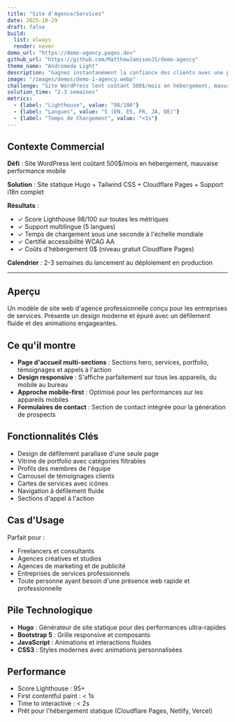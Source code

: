 ```yaml
---
title: "Site d'Agence/Services"
date: 2025-10-29
draft: false
build:
  list: always
  render: never
demo_url: "https://demo-agency.pages.dev"
github_url: "https://github.com/MatthewJamisonJS/demo-agency"
theme_name: "Andromeda Light"
description: "Gagnez instantanément la confiance des clients avec une présence d'agence soignée. Présentez votre portfolio, convertissez les visiteurs en prospects et établissez votre crédibilité—prêt à lancer en quelques semaines avec zéro coût d'hébergement et une performance de 98/100."
image: "/images/demos/demo-1-agency.webp"
challenge: "Site WordPress lent coûtant 500$/mois en hébergement, mauvaise performance mobile"
solution_time: "2-3 semaines"
metrics:
  - {label: "Lighthouse", value: "98/100"}
  - {label: "Langues", value: "5 (EN, ES, FR, JA, DE)"}
  - {label: "Temps de Chargement", value: "<1s"}
---
```


## Contexte Commercial

**Défi** : Site WordPress lent coûtant 500$/mois en hébergement, mauvaise performance mobile

**Solution** : Site statique Hugo + Tailwind CSS + Cloudflare Pages + Support i18n complet

**Résultats** :
- ✓ Score Lighthouse 98/100 sur toutes les métriques
- ✓ Support multilingue (5 langues)
- ✓ Temps de chargement sous une seconde à l'échelle mondiale
- ✓ Certifié accessibilité WCAG AA
- ✓ Coûts d'hébergement 0$ (niveau gratuit Cloudflare Pages)

**Calendrier** : 2-3 semaines du lancement au déploiement en production

---

## Aperçu

Un modèle de site web d'agence professionnelle conçu pour les entreprises de services. Présente un design moderne et épuré avec un défilement fluide et des animations engageantes.

## Ce qu'il montre

- **Page d'accueil multi-sections** : Sections hero, services, portfolio, témoignages et appels à l'action
- **Design responsive** : S'affiche parfaitement sur tous les appareils, du mobile au bureau
- **Approche mobile-first** : Optimisé pour les performances sur les appareils mobiles
- **Formulaires de contact** : Section de contact intégrée pour la génération de prospects

## Fonctionnalités Clés

- Design de défilement parallaxe d'une seule page
- Vitrine de portfolio avec catégories filtrables
- Profils des membres de l'équipe
- Carrousel de témoignages clients
- Cartes de services avec icônes
- Navigation à défilement fluide
- Sections d'appel à l'action

## Cas d'Usage

Parfait pour :
- Freelancers et consultants
- Agences créatives et studios
- Agences de marketing et de publicité
- Entreprises de services professionnels
- Toute personne ayant besoin d'une présence web rapide et professionnelle

## Pile Technologique

- **Hugo** : Générateur de site statique pour des performances ultra-rapides
- **Bootstrap 5** : Grille responsive et composants
- **JavaScript** : Animations et interactions fluides
- **CSS3** : Styles modernes avec animations personnalisées

## Performance

- Score Lighthouse : 95+
- First contentful paint : < 1s
- Time to interactive : < 2s
- Prêt pour l'hébergement statique (Cloudflare Pages, Netlify, Vercel)
